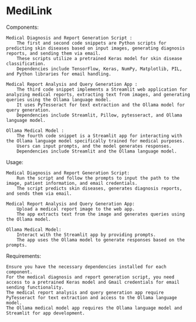 # MediLink

Components:

    Medical Diagnosis and Report Generation Script :
        The first and second code snippets are Python scripts for predicting skin diseases based on input images, generating diagnosis reports, and sending them via email.
        These scripts utilize a pretrained Keras model for skin disease classification.
        Dependencies include TensorFlow, Keras, NumPy, Matplotlib, PIL, and Python libraries for email handling.

    Medical Report Analysis and Query Generation App :
        The third code snippet implements a Streamlit web application for analyzing medical reports, extracting text from images, and generating queries using the Ollama language model.
        It uses PyTesseract for text extraction and the Ollama model for query generation.
        Dependencies include Streamlit, Pillow, pytesseract, and Ollama language model.

    Ollama Medical Model :
        The fourth code snippet is a Streamlit app for interacting with the Ollama language model specifically trained for medical purposes.
        Users can input prompts, and the model generates responses.
        Dependencies include Streamlit and the Ollama language model.

Usage:

    Medical Diagnosis and Report Generation Script:
        Run the script and follow the prompts to input the path to the image, patient information, and email credentials.
        The script predicts skin diseases, generates diagnosis reports, and sends them via email.

    Medical Report Analysis and Query Generation App:
        Upload a medical report image to the web app.
        The app extracts text from the image and generates queries using the Ollama model.

    Ollama Medical Model:
        Interact with the Streamlit app by providing prompts.
        The app uses the Ollama model to generate responses based on the prompts.

Requirements:

    Ensure you have the necessary dependencies installed for each component.
    For the medical diagnosis and report generation script, you need access to a pretrained Keras model and Gmail credentials for email sending functionality.
    The medical report analysis and query generation app require PyTesseract for text extraction and access to the Ollama language model.
    The Ollama medical model app requires the Ollama language model and Streamlit for app development.
